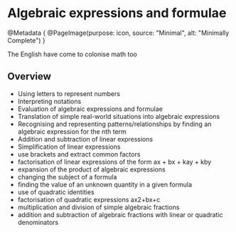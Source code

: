 # Algebraic expressions and formulae

@Metadata {
    @PageImage(purpose: icon, source: "Minimal", alt: "Minimally Complete")
}

The English have come to colonise math too

## Overview

- Using letters to represent numbers
- Interpreting notations
- Evaluation of algebraic expressions and formulae
- Translation of simple real-world situations into algebraic expressions
- Recognising and representing patterns/relationships by finding an algebraic expression for the nth term
- Addition and subtraction of linear expressions
- Simplification of linear expressions
- use brackets and extract common factors
- factorisation of linear expressions of the form ax + bx + kay + kby
- expansion of the product of algebraic expressions
- changing the subject of a formula
- finding the value of an unknown quantity in a given formula
- use of quadratic identities
- factorisation of quadratic expressions ax2+bx+c
- multiplication and division of simple algebraic fractions
- addition and subtraction of algebraic fractions with linear or quadratic denominators